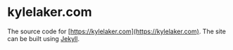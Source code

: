 # kylelaker.com

The source code for [https://kylelaker.com](https://kylelaker.com). The site can be built using [Jekyll](https://jekyllrb.com).